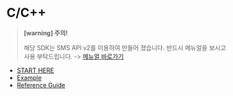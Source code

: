 # C/C++

> **\[warning\] 주의!** 
>
> 해당 SDK는 SMS API v2를 이용하여 만들어 졌습니다. 반드시 메뉴얼을 보시고 사용 부탁드립니다. -&gt; [메뉴얼 바로가기](https://www.coolsms.co.kr/index.php?mid=SMS_API_v2)

* [START HERE](undefined.md)
* [Example](undefined-1/)
* [Reference Guide](https://www.coolsms.co.kr/opage/manual/c/index.html)

